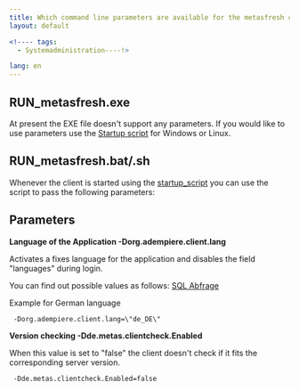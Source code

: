 ```yaml
---
title: Which command line parameters are available for the metasfresh client?
layout: default

<!---- tags:
  - Systemadministration----!>

lang: en
---
```


## RUN_metasfresh.exe

At present the EXE file doesn't support any parameters. If you would like to use parameters use the [Startup script](How_to_use_the_startup_script) for Windows or Linux.


## RUN_metasfresh.bat/.sh

Whenever the client is started using the [startup_script](How_to_use_the_startup_script) you can use the script to pass the following parameters:


## Parameters

**Language of the Application -Dorg.adempiere.client.lang**

Activates a fixes language for the application and disables the field "languages" during login.

You can find out possible values as follows: [SQL Abfrage](List_Languages)

Example for German language

```
 -Dorg.adempiere.client.lang=\"de_DE\"
```

**Version checking -Dde.metas.clientcheck.Enabled**

When this value is set to "false" the client doesn't check if it fits the corresponding server version.

```
 -Dde.metas.clientcheck.Enabled=false
```
